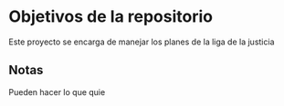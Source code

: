 # Objetivos de la repositorio

Este proyecto se encarga de manejar los planes de la liga de la justicia


## Notas
Pueden hacer lo que quie
